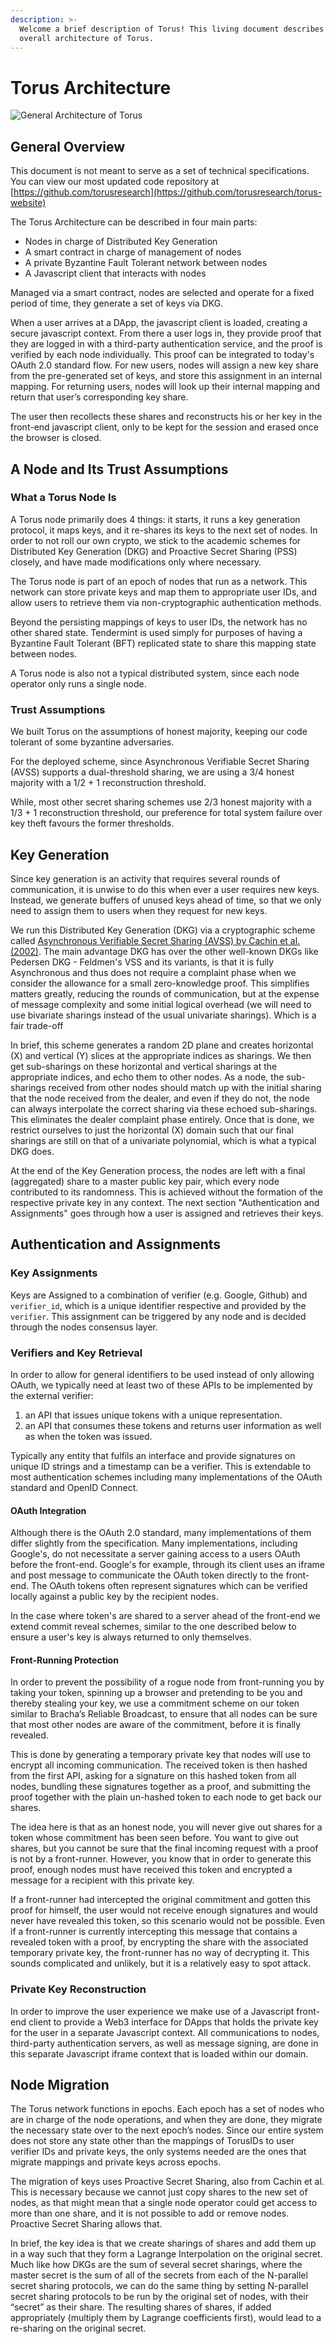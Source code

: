 ```yaml
---
description: >-
  Welcome a brief description of Torus! This living document describes the
  overall architecture of Torus.
---
```


# Torus Architecture

![General Architecture of Torus](../.gitbook/assets/image.png)

## General Overview <a id="general-overview"></a>

This document is not meant to serve as a set of technical specifications. You can view our most updated code repository at [https://github.com/torusresearch](https://github.com/torusresearch/torus-website)​‌

The Torus Architecture can be described in four main parts:‌

* Nodes in charge of Distributed Key Generation
* A smart contract in charge of management of nodes
* A private Byzantine Fault Tolerant network between nodes
* A Javascript client that interacts with nodes

Managed via a smart contract, nodes are selected and operate for a fixed period of time, they generate a set of keys via DKG.‌

When a user arrives at a DApp, the javascript client is loaded, creating a secure javascript context. From there a user logs in, they provide proof that they are logged in with a third-party authentication service, and the proof is verified by each node individually. This proof can be integrated to today's OAuth 2.0 standard flow. For new users, nodes will assign a new key share from the pre-generated set of keys, and store this assignment in an internal mapping. For returning users, nodes will look up their internal mapping and return that user’s corresponding key share.‌

The user then recollects these shares and reconstructs his or her key in the front-end javascript client, only to be kept for the session and erased once the browser is closed.‌

## A Node and Its Trust Assumptions <a id="a-node-and-its-trust-assumptions"></a>

### What a Torus Node Is <a id="what-a-torus-node-is"></a>

A Torus node primarily does 4 things: it starts, it runs a key generation protocol, it maps keys, and it re-shares its keys to the next set of nodes. In order to not roll our own crypto, we stick to the academic schemes for Distributed Key Generation \(DKG\) and Proactive Secret Sharing \(PSS\) closely, and have made modifications only where necessary.‌

The Torus node is part of an epoch of nodes that run as a network. This network can store private keys and map them to appropriate user IDs, and allow users to retrieve them via non-cryptographic authentication methods.‌

Beyond the persisting mappings of keys to user IDs, the network has no other shared state. Tendermint is used simply for purposes of having a Byzantine Fault Tolerant \(BFT\) replicated state to share this mapping state between nodes.‌

A Torus node is also not a typical distributed system, since each node operator only runs a single node.‌

### Trust Assumptions <a id="trust-assumptions"></a>

We built Torus on the assumptions of honest majority, keeping our code tolerant of some byzantine adversaries.‌

For the deployed scheme, since Asynchronous Verifiable Secret Sharing \(AVSS\) supports a dual-threshold sharing, we are using a 3/4 honest majority with a 1/2 + 1 reconstruction threshold.‌

While, most other secret sharing schemes use 2/3 honest majority with a 1/3 + 1 reconstruction threshold, our preference for total system failure over key theft favours the former thresholds.‌

## Key Generation <a id="key-generation"></a>

Since key generation is an activity that requires several rounds of communication, it is unwise to do this when ever a user requires new keys. Instead, we generate buffers of unused keys ahead of time, so that we only need to assign them to users when they request for new keys.‌

We run this Distributed Key Generation \(DKG\) via a cryptographic scheme called [Asynchronous Verifiable Secret Sharing \(AVSS\) by Cachin et al. \(2002\)](https://eprint.iacr.org/2002/134.pdf). The main advantage DKG has over the other well-known DKGs like Pedersen DKG - Feldmen's VSS and its variants, is that it is fully Asynchronous and thus does not require a complaint phase when we consider the allowance for a small zero-knowledge proof. This simplifies matters greatly, reducing the rounds of communication, but at the expense of message complexity and some initial logical overhead \(we will need to use bivariate sharings instead of the usual univariate sharings\).‌ Which is a fair trade-off

In brief, this scheme generates a random 2D plane and creates horizontal \(X\) and vertical \(Y\) slices at the appropriate indices as sharings. We then get sub-sharings on these horizontal and vertical sharings at the appropriate indices, and echo them to other nodes. As a node, the sub-sharings received from other nodes should match up with the initial sharing that the node received from the dealer, and even if they do not, the node can always interpolate the correct sharing via these echoed sub-sharings. This eliminates the dealer complaint phase entirely. Once that is done, we restrict ourselves to just the horizontal \(X\) domain such that our final sharings are still on that of a univariate polynomial, which is what a typical DKG does.‌

At the end of the Key Generation process, the nodes are left with a final \(aggregated\) share to a master public key pair, which every node contributed to its randomness. This is achieved without the formation of the respective private key in any context. The next section "Authentication and Assignments" goes through how a user is assigned and retrieves their keys.

## Authentication and Assignments <a id="authentication-and-assignments"></a>

### Key Assignments <a id="key-assignments"></a>

Keys are Assigned to a combination of verifier \(e.g. Google, Github\) and `verifier_id`, which is a unique identifier respective and provided by the `verifier`.‌ This assignment can be triggered by any node and is decided through the nodes consensus layer. 

### Verifiers and Key Retrieval <a id="verifiers-and-key-retrieval"></a>

In order to allow for general identifiers to be used instead of only allowing OAuth, we typically need at least two of these APIs to be implemented by the external verifier:‌

1. an API that issues unique tokens with a unique representation.
2. an API that consumes these tokens and returns user information as well as when the token was issued.

Typically any entity that fulfils an interface and provide signatures on unique ID strings and a timestamp can be a verifier. This is extendable to most authentication schemes including many implementations of the OAuth standard and OpenID Connect.‌

#### OAuth Integration <a id="oauth-integration"></a>

Although there is the OAuth 2.0 standard, many implementations of them differ slightly from the specification. Many implementations, including Google's, do not necessitate a server gaining access to a users OAuth before the front-end. Google's for example, through its client uses an iframe and post message to communicate the OAuth token directly to the front-end. The OAuth tokens often represent signatures which can be verified locally against a public key by the recipient nodes.‌

In the case where token's are shared to a server ahead of the front-end we extend commit reveal schemes, similar to the one described below to ensure a user's key is always returned to only themselves.‌

#### Front-Running Protection <a id="front-running-protection"></a>

In order to prevent the possibility of a rogue node from front-running you by taking your token, spinning up a browser and pretending to be you and thereby stealing your key, we use a commitment scheme on our token similar to Bracha’s Reliable Broadcast, to ensure that all nodes can be sure that most other nodes are aware of the commitment, before it is finally revealed.‌

This is done by generating a temporary private key that nodes will use to encrypt all incoming communication. The received token is then hashed from the first API, asking for a signature on this hashed token from all nodes, bundling these signatures together as a proof, and submitting the proof together with the plain un-hashed token to each node to get back our shares.‌

The idea here is that as an honest node, you will never give out shares for a token whose commitment has been seen before. You want to give out shares, but you cannot be sure that the final incoming request with a proof is not by a front-runner. However, you know that in order to generate this proof, enough nodes must have received this token and encrypted a message for a recipient with this private key.‌

If a front-runner had intercepted the original commitment and gotten this proof for himself, the user would not receive enough signatures and would never have revealed this token, so this scenario would not be possible. Even if a front-runner is currently intercepting this message that contains a revealed token with a proof, by encrypting the share with the associated temporary private key, the front-runner has no way of decrypting it. This sounds complicated and unlikely, but it is a relatively easy to spot attack.‌

### Private Key Reconstruction <a id="private-key-reconstruction"></a>

In order to improve the user experience we make use of a Javascript front-end client to provide a Web3 interface for DApps that holds the private key for the user in a separate Javascript context. All communications to nodes, third-party authentication servers, as well as message signing, are done in this separate Javascript iframe context that is loaded within our domain.‌

## Node Migration <a id="node-migration"></a>

The Torus network functions in epochs. Each epoch has a set of nodes who are in charge of the node operations, and when they are done, they migrate the necessary state over to the next epoch’s nodes. Since our entire system does not store any state other than the mappings of TorusIDs to user verifier IDs and private keys, the only systems needed are the ones that migrate mappings and private keys across epochs.‌

The migration of keys uses Proactive Secret Sharing, also from Cachin et al. This is necessary because we cannot just copy shares to the new set of nodes, as that might mean that a single node operator could get access to more than one share, and it is not possible to add or remove nodes. Proactive Secret Sharing allows that.‌

In brief, the key idea is that we create sharings of shares and add them up in a way such that they form a Lagrange Interpolation on the original secret. Much like how DKGs are the sum of several secret sharings, where the master secret is the sum of all of the secrets from each of the N-parallel secret sharing protocols, we can do the same thing by setting N-parallel secret sharing protocols to be run by the original set of nodes, with their “secret” as their share. The resulting shares of shares, if added appropriately \(multiply them by Lagrange coefficients first\), would lead to a re-sharing on the original secret.

